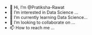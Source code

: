 - 👋 Hi, I’m @Pratiksha-Rawat 
- 👀 I’m interested in Data Science ...
- 🌱 I’m currently learning Data Science...
- 💞️ I’m looking to collaborate on ...
- 📫 How to reach me ...

<!---
Pratiksha-Rawat/Pratiksha-Rawat is a ✨ special ✨ repository because its `README.md` (this file) appears on your GitHub profile.
You can click the Preview link to take a look at your changes.
--->
